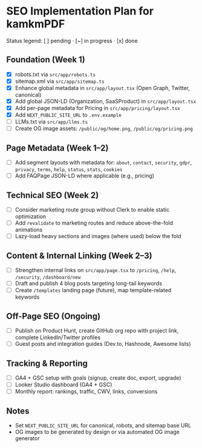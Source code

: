 # SEO Implementation Plan for kamkmPDF

Status legend: [ ] pending · [~] in progress · [x] done

## Foundation (Week 1)

- [x] robots.txt via `src/app/robots.ts`
- [x] sitemap.xml via `src/app/sitemap.ts`
- [x] Enhance global metadata in `src/app/layout.tsx` (Open Graph, Twitter, canonical)
- [x] Add global JSON-LD (Organization, SaaSProduct) in `src/app/layout.tsx`
- [x] Add per-page metadata for Pricing in `src/app/pricing/layout.tsx`
- [x] Add `NEXT_PUBLIC_SITE_URL` to `.env.example`
- [ ] LLMs.txt via `src/app/llms.ts`
- [ ] Create OG image assets: `/public/og/home.png`, `/public/og/pricing.png`

## Page Metadata (Week 1–2)

- [ ] Add segment layouts with metadata for: `about`, `contact`, `security`, `gdpr`, `privacy`, `terms`, `help`, `status`, `stats`, `cookies`
- [ ] Add FAQPage JSON-LD where applicable (e.g., pricing)

## Technical SEO (Week 2)

- [ ] Consider marketing route group without Clerk to enable static optimization
- [ ] Add `revalidate` to marketing routes and reduce above-the-fold animations
- [ ] Lazy-load heavy sections and images (where used) below the fold

## Content & Internal Linking (Week 2–3)

- [ ] Strengthen internal links on `src/app/page.tsx` to `/pricing`, `/help`, `/security`, `/dashboard/new`
- [ ] Draft and publish 4 blog posts targeting long-tail keywords
- [ ] Create `/templates` landing page (future), map template-related keywords

## Off-Page SEO (Ongoing)

- [ ] Publish on Product Hunt, create GitHub org repo with project link, complete LinkedIn/Twitter profiles
- [ ] Guest posts and integration guides (Dev.to, Hashnode, Awesome lists)

## Tracking & Reporting

- [ ] GA4 + GSC setup with goals (signup, create doc, export, upgrade)
- [ ] Looker Studio dashboard (GA4 + GSC)
- [ ] Monthly report: rankings, traffic, CWV, links, conversions

## Notes

- Set `NEXT_PUBLIC_SITE_URL` for canonical, robots, and sitemap base URL
- OG images to be generated by design or via automated OG image generator
